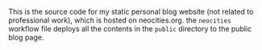This is the source code for my static personal blog website (not related to professional
work), which is hosted on neocities.org. the ``neocities`` workflow file deploys all the
contents in the ``public`` directory to the public blog page.